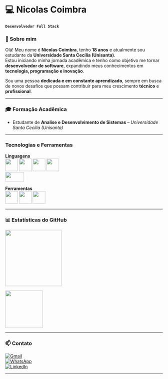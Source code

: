 # 💻 Nicolas Coimbra  

**`Desenvolvedor Full Stack`**

### 📌 Sobre mim  
Olá! Meu nome é **Nicolas Coimbra**, tenho **18 anos** e atualmente sou estudante da **Universidade Santa Cecília (Unisanta)**.  
Estou iniciando minha jornada acadêmica e tenho como objetivo me tornar **desenvolvedor de software**, expandindo meus conhecimentos em **tecnologia, programação e inovação**.  

Sou uma pessoa **dedicada e em constante aprendizado**, sempre em busca de novos desafios que possam contribuir para meu crescimento **técnico** e **profissional**.  

---

### 🎓 Formação Acadêmica  
- Estudante de **Analise e Desenvolvimento de Sistemas** – *Universidade Santa Cecília (Unisanta)*  

---

###  Tecnologias e Ferramentas  

**Linguagens**  
<img src="https://cdn.jsdelivr.net/gh/devicons/devicon/icons/java/java-original.svg"
 width="40"
height="40"
  /> 
<img src="https://cdn.jsdelivr.net/gh/devicons/devicon/icons/javascript/javascript-original.svg" 
width="40" 
height="40"
/> 
<img src="https://cdn.jsdelivr.net/gh/devicons/devicon/icons/html5/html5-original.svg" 
width="40" 
height="40"
/> 
<img src="https://cdn.jsdelivr.net/gh/devicons/devicon/icons/css3/css3-original.svg" 
width="40" 
height="40"
/>  
<img src="https://upload.wikimedia.org/wikipedia/commons/8/87/Sql_data_base_with_logo.png" 
width="60" 
height="30"
/>  

**Ferramentas**  
<img 
src="https://cdn.jsdelivr.net/gh/devicons/devicon/icons/vscode/vscode-original.svg" 
width="40" 
height="40"
/> 
<img src="https://cdn.jsdelivr.net/gh/devicons/devicon/icons/visualstudio/visualstudio-plain.svg" 
width="40" 
height="40"
/> 
<img src="https://cdn.jsdelivr.net/gh/devicons/devicon/icons/nodejs/nodejs-original.svg" 
width="40" 
height="40"
/>  

---


### 📊 Estatísticas do GitHub  

<img 
  height="180em" 
  src="https://github-readme-stats.vercel.app/api?username=devcoimbra&show_icons=true&theme=tokyonight&include_all_commits=true&locale=pt-br"
/>  

<img 
  height="120em" 
  src="https://github-readme-stats.vercel.app/api/top-langs/?username=devcoimbra&theme=tokyonight&layout=compact&custom_title=Tecnologias&langs_count=9"
/>  

  

---

### 📫 Contato  

[![Gmail](https://img.shields.io/badge/Gmail-D14836?style=for-the-badge&logo=gmail&logoColor=white)](mailto:nicolass.github@gmail.com)  
[![WhatsApp](https://img.shields.io/badge/WhatsApp-25D366?style=for-the-badge&logo=whatsapp&logoColor=white)](https://wa.me/5513996272387)  
[![LinkedIn](https://img.shields.io/badge/LinkedIn-0077B5?style=for-the-badge&logo=linkedin&logoColor=white)](https://www.linkedin.com/in/nicolas-perrotti)  

---

